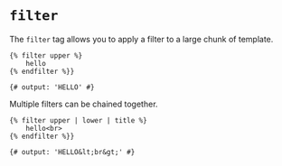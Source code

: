 # `filter`

The `filter` tag allows you to apply a filter to a large chunk of template.
```twig
{% filter upper %}
	hello
{% endfilter %}}

{# output: 'HELLO' #}
```
Multiple filters can be chained together.
```twig
{% filter upper | lower | title %}
	hello<br>
{% endfilter %}}

{# output: 'HELLO&lt;br&gt;' #}
```